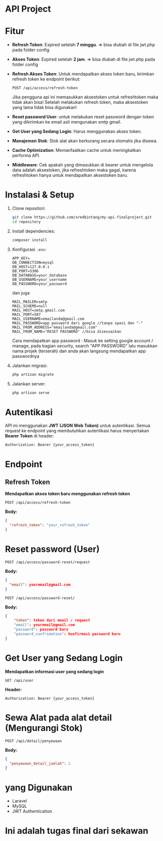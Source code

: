 # API Project

# Fitur
- **Refresh Token**: Expired setelah **7 minggu**. => bisa diubah di file jwt.php pada folder config
- **Akses Token**: Expired setelah **2 jam**. => bisa diubah di file jwt.php pada folder config
- **Refresh Akses Token**: Untuk mendapatkan akses token baru, kirimkan refresh token ke endpoint berikut:
  ```http
  POST /api/access/refresh-token
  ```
  Jika pengguna api ini memasukkan aksestoken untuk refreshtoken maka tidak akan bisa!
  Setelah melakukan refresh token, maka aksestoken yang lama tidak bisa digunakan!

- **Reset password User**: untuk melakukan reset password dengan token yang dikirimkan ke email asli mengunakan smtp gmail.
- **Get User yang Sedang Login**: Harus menggunakan akses token.
- **Manajemen Stok**: Stok alat akan berkurang secara otomatis jika disewa.
- **Cache Optimization**: Memanfaatkan cache untuk meningkatkan performa API.
- **Middleware**: Cek apakah yang dimasukkan di bearer untuk mengelola data adalah aksestoken, jika refreshtoken maka gagal, karena refreshtoken hanya untuk mendapatkan aksestoken baru.


# Instalasi & Setup
1. Clone repositori:
   ```bash
   git clone https://github.com/xredbintang/my-api-finalproject.git
   cd repository
   ```
2. Install dependencies:
   ```bash
   composer install
   ```
3. Konfigurasi `.env`:
   ```env
   APP_KEY=
   DB_CONNECTION=mysql
   DB_HOST=127.0.0.1
   DB_PORT=3306
   DB_DATABASE=your_database
   DB_USERNAME=your_username
   DB_PASSWORD=your_password
   ```
   dan juga

    ```env
    MAIL_MAILER=smtp
    MAIL_SCHEME=null
    MAIL_HOST=smtp.gmail.com
    MAIL_PORT=587
    MAIL_USERNAME=emailanda@gmail.com
    MAIL_PASSWORD=app password dari google //tanpa spasi dan "-"
    MAIL_FROM_ADDRESS="emailanda@gmail.com"
    MAIL_FROM_NAME="RESET PASSWORD" //bisa disesuaikan
    ```
    Cara mendapatkan app password : Masuk ke setting google account / manage, pada bagian security, search "APP PASSWORD" lalu masukkan nama projek (terserah) dan anda akan langsung         mendapatkan app passwordnya 
   
4. Jalankan migrasi:
   ```bash
   php artisan migrate
   ```
5. Jalankan server:
   ```bash
   php artisan serve
   ```

# Autentikasi
API ini menggunakan **JWT (JSON Web Token)** untuk autentikasi. Semua request ke endpoint yang membutuhkan autentikasi harus menyertakan **Bearer Token** di header:
```http
Authorization: Bearer {your_access_token}
```

# Endpoint
##  Refresh Token
**Mendapatkan akses token baru menggunakan refresh token**
```http
POST /api/access/refresh-token
```
**Body:**
```json
{
  "refresh_token": "your_refresh_token"
}
```

#  Reset password (User)
```http
POST /api/access/password-reset/request
```
**Body:**
```json
{
  "email": youremail@gmail.com
}
```
```http
POST /api/access/password-reset/
```
**Body:**
```json
{
    "token": token dari email / request
    "email": youremail@gmail.com
    "password": password baru
    "password_confrimation": konfirmasi password baru
}
```

# Get User yang Sedang Login
**Mendapatkan informasi user yang sedang login**
```http
GET /api/user
```
**Header:**
```http
Authorization: Bearer {your_access_token}
```

#  Sewa Alat pada alat detail (Mengurangi Stok)
```http
POST /api/detail/penyewaan
```
**Body:**
```json
{
  "penyewaan_detail_jumlah": 2
}
```

# yang Digunakan
- Laravel
- MySQL
- JWT Authentication

# Ini adalah tugas final dari sekawan

